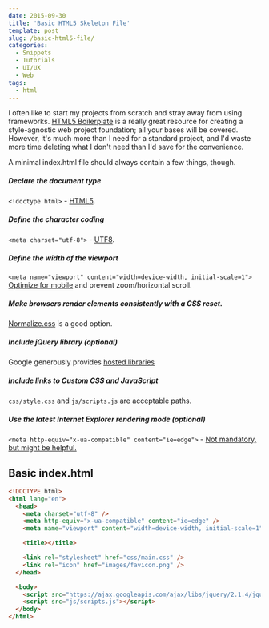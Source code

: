 ```yaml
---
date: 2015-09-30
title: 'Basic HTML5 Skeleton File'
template: post
slug: /basic-html5-file/
categories:
  - Snippets
  - Tutorials
  - UI/UX
  - Web
tags:
  - html
---
```


I often like to start my projects from scratch and stray away from using frameworks. [HTML5 Boilerplate](https://html5boilerplate.com/) is a really great resource for creating a style-agnostic web project foundation; all your bases will be covered. However, it's much more than I need for a standard project, and I'd waste more time deleting what I don't need than I'd save for the convenience.

A minimal index.html file should always contain a few things, though.

##### Declare the document type

`<!doctype html>` - [HTML5](https://en.wikipedia.org/wiki/HTML5).

##### Define the character coding

`<meta charset="utf-8">` - [ UTF8](https://en.wikipedia.org/wiki/UTF-8).

##### Define the width of the viewport

`<meta name="viewport" content="width=device-width, initial-scale=1">`
[Optimize for mobile](https://developer.mozilla.org/en-US/docs/Mozilla/Mobile/Viewport_meta_tag) and prevent zoom/horizontal scroll.

##### Make browsers render elements consistently with a CSS reset.

[Normalize.css](https://necolas.github.io/normalize.css/) is a good option.

##### Include jQuery library (optional)

Google generously provides [hosted libraries](https://developers.google.com/speed/libraries/)

##### Include links to Custom CSS and JavaScript

`css/style.css` and `js/scripts.js` are acceptable paths.

##### Use the latest Internet Explorer rendering mode (optional)

`<meta http-equiv="x-ua-compatible" content="ie=edge">` - [Not mandatory, but might be helpful.](<https://msdn.microsoft.com/en-us/library/jj676915(v=vs.85).aspx>)

## Basic index.html

```html
<!DOCTYPE html>
<html lang="en">
  <head>
    <meta charset="utf-8" />
    <meta http-equiv="x-ua-compatible" content="ie=edge" />
    <meta name="viewport" content="width=device-width, initial-scale=1" />

    <title></title>

    <link rel="stylesheet" href="css/main.css" />
    <link rel="icon" href="images/favicon.png" />
  </head>

  <body>
    <script src="https://ajax.googleapis.com/ajax/libs/jquery/2.1.4/jquery.min.js"></script>
    <script src="js/scripts.js"></script>
  </body>
</html>
```

